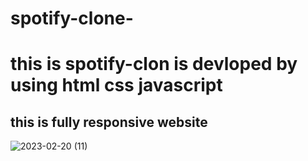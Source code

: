 # spotify-clone-
<h1>this is spotify-clon is devloped by using html css javascript</h1>
<h2>this is fully responsive website</h2>






![2023-02-20 (11)](https://user-images.githubusercontent.com/125765820/219978906-5cb6c740-0ef1-4dd6-ac77-1c10bb7f54ac.png)
